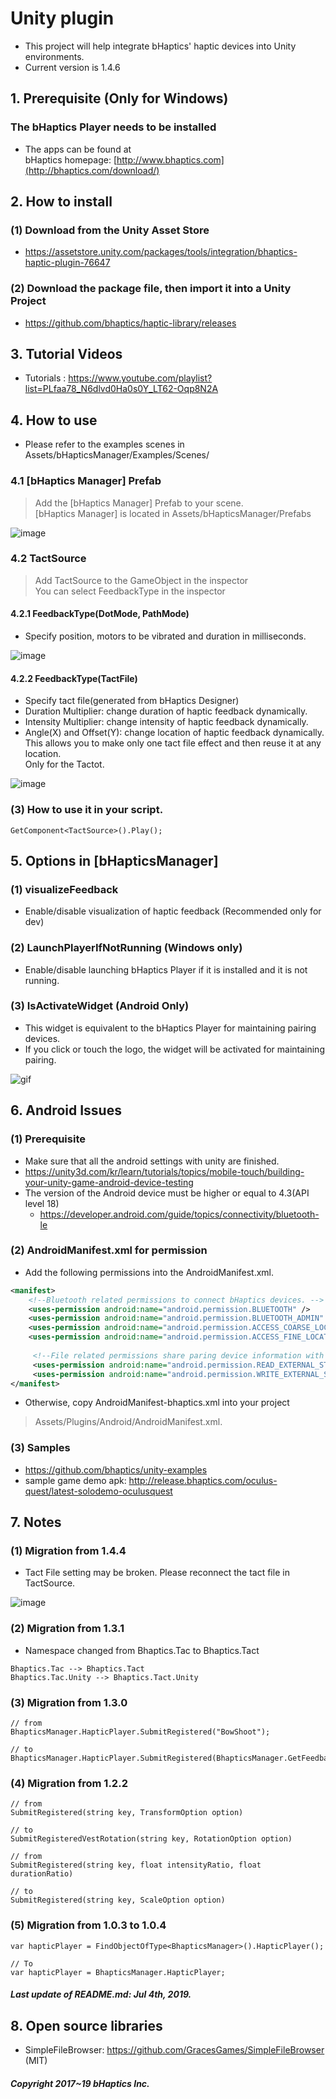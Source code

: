 # Unity plugin
* This project will help integrate bHaptics' haptic devices into Unity environments. 
* Current version is 1.4.6

## 1. Prerequisite (Only for Windows)
### The bHaptics Player needs to be installed
* The apps can be found at <br/>
   bHaptics homepage: [http://www.bhaptics.com](http://bhaptics.com/download/)

## 2. How to install
### (1) Download from the Unity Asset Store 
* https://assetstore.unity.com/packages/tools/integration/bhaptics-haptic-plugin-76647

### (2) Download the package file, then import it into a Unity Project
* https://github.com/bhaptics/haptic-library/releases


## 3. Tutorial Videos
* Tutorials : https://www.youtube.com/playlist?list=PLfaa78_N6dlvd0Ha0s0Y_LT62-Oqp8N2A
 
## 4. How to use 
* Please refer to the examples scenes in Assets/bHapticsManager/Examples/Scenes/
### 4.1 [bHaptics Manager] Prefab
>Add the [bHaptics Manager] Prefab to your scene.<br>
[bHaptics Manager] is located in Assets/bHapticsManager/Prefabs

![image](https://user-images.githubusercontent.com/1837913/60635096-6c1c2e00-9e4c-11e9-8aff-4ae28e72f235.png)

### 4.2 TactSource
>Add TactSource to the GameObject in the inspector<br>
You can select FeedbackType in the inspector

#### 4.2.1 FeedbackType(DotMode, PathMode)
  * Specify position, motors to be vibrated and duration in milliseconds. <br>
  
![image](https://user-images.githubusercontent.com/1837913/60635673-89ea9280-9e4e-11e9-8a8e-475acf57d40e.png)

#### 4.2.2 FeedbackType(TactFile)
  * Specify tact file(generated from bHaptics Designer)
  * Duration Multiplier: change duration of haptic feedback dynamically.
  * Intensity Multiplier: change intensity of haptic feedback dynamically.
  * Angle(X) and Offset(Y): change location of haptic feedback dynamically. <br>
      This allows you to make only one tact file effect and then reuse it at any location. <br>
      Only for the Tactot. <br>
      
![image](https://user-images.githubusercontent.com/1837913/60635769-e8b00c00-9e4e-11e9-9115-d783ce8c1027.png)

### (3) How to use it in your script.
```
GetComponent<TactSource>().Play();
```

## 5. Options in [bHapticsManager]
### (1) visualizeFeedback
* Enable/disable visualization of haptic feedback (Recommended only for dev)

### (2) LaunchPlayerIfNotRunning (Windows only)
* Enable/disable launching bHaptics Player if it is installed and it is not running.

### (3) IsActivateWidget (Android Only)
* This widget is equivalent to the bHaptics Player for maintaining pairing devices.
* If you click or touch the logo, the widget will be activated for maintaining pairing.

![gif](https://user-images.githubusercontent.com/1837913/60641460-d17d1880-9e66-11e9-8171-74d1709dfb67.gif)

## 6. Android Issues
### (1) Prerequisite
* Make sure that all the android settings with unity are finished.
* https://unity3d.com/kr/learn/tutorials/topics/mobile-touch/building-your-unity-game-android-device-testing
* The version of the Android device must be higher or equal to 4.3(API level 18) 
   - https://developer.android.com/guide/topics/connectivity/bluetooth-le

### (2) AndroidManifest.xml for permission
* Add the following permissions into the AndroidManifest.xml.

```xml
<manifest>
    <!--Bluetooth related permissions to connect bHaptics devices. -->
    <uses-permission android:name="android.permission.BLUETOOTH" />
    <uses-permission android:name="android.permission.BLUETOOTH_ADMIN" />
    <uses-permission android:name="android.permission.ACCESS_COARSE_LOCATION" />
    <uses-permission android:name="android.permission.ACCESS_FINE_LOCATION" />
    
     <!--File related permissions share paring device information with other apps. This is not necessary -->
     <uses-permission android:name="android.permission.READ_EXTERNAL_STORAGE" />
     <uses-permission android:name="android.permission.WRITE_EXTERNAL_STORAGE" />
</manifest>
```

* Otherwise, copy AndroidManifest-bhaptics.xml into your project
>Assets/Plugins/Android/AndroidManifest.xml.

### (3) Samples 
* https://github.com/bhaptics/unity-examples
* sample game demo apk: http://release.bhaptics.com/oculus-quest/latest-solodemo-oculusquest


## 7. Notes
### (1) Migration from 1.4.4
* Tact File setting may be broken. Please reconnect the tact file in TactSource.

![image](https://user-images.githubusercontent.com/1837913/56008174-39afd880-5d16-11e9-8453-a88258296df6.png)


### (2) Migration from 1.3.1

* Namespace changed from Bhaptics.Tac to Bhaptics.Tact
```
Bhaptics.Tac --> Bhaptics.Tact 
Bhaptics.Tac.Unity --> Bhaptics.Tact.Unity
```

### (3) Migration from 1.3.0
```
// from 
BhapticsManager.HapticPlayer.SubmitRegistered("BowShoot");

// to 
BhapticsManager.HapticPlayer.SubmitRegistered(BhapticsManager.GetFeedbackId("BowShoot"));
```

### (4) Migration from 1.2.2 

```
// from 
SubmitRegistered(string key, TransformOption option)

// to 
SubmitRegisteredVestRotation(string key, RotationOption option)

// from
SubmitRegistered(string key, float intensityRatio, float durationRatio)

// to
SubmitRegistered(string key, ScaleOption option) 
```


### (5) Migration from 1.0.3 to 1.0.4
```
var hapticPlayer = FindObjectOfType<BhapticsManager>().HapticPlayer();

// To 
var hapticPlayer = BhapticsManager.HapticPlayer;
```

##### Last update of README.md: Jul 4th, 2019.


## 8. Open source libraries
* SimpleFileBrowser: https://github.com/GracesGames/SimpleFileBrowser (MIT)

##### Copyright 2017~19 bHaptics Inc.
